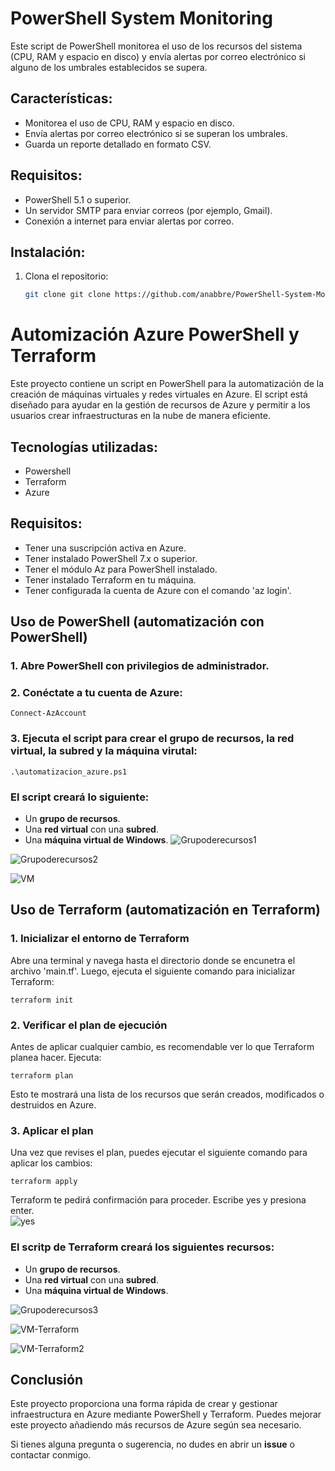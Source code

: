 # PowerShell System Monitoring

Este script de PowerShell monitorea el uso de los recursos del sistema (CPU, RAM y espacio en disco) y envía alertas por correo electrónico si alguno de los umbrales establecidos se supera.

## Características:
- Monitorea el uso de CPU, RAM y espacio en disco.
- Envía alertas por correo electrónico si se superan los umbrales.
- Guarda un reporte detallado en formato CSV.

## Requisitos:
- PowerShell 5.1 o superior.
- Un servidor SMTP para enviar correos (por ejemplo, Gmail).
- Conexión a internet para enviar alertas por correo.

## Instalación:
1. Clona el repositorio:
   ```bash
   git clone git clone https://github.com/anabbre/PowerShell-System-Monitoring.git


# Automización Azure PowerShell y Terraform

Este proyecto contiene un script en PowerShell para la automatización de la creación de máquinas virtuales y redes virtuales en Azure. El script está diseñado para ayudar en la gestión de recursos de Azure y permitir a los usuarios crear infraestructuras en la nube de manera eficiente. 


## Tecnologías utilizadas:  
- Powershell
- Terraform
- Azure
  
  
## Requisitos:

- Tener una suscripción activa en Azure.
- Tener instalado PowerShell 7.x o superior.
- Tener el módulo Az para PowerShell instalado.
- Tener instalado Terraform en tu máquina.
- Tener configurada la cuenta de Azure con el comando 'az login'.
  
  

## Uso de PowerShell (automatización con PowerShell)

### 1. Abre PowerShell con privilegios de administrador.
### 2. Conéctate a tu cuenta de Azure:
```
Connect-AzAccount
```
### 3. Ejecuta el script para crear el grupo de recursos, la red virtual, la subred y la máquina virutal:
```
.\automatizacion_azure.ps1
```

### El script creará lo siguiente:

- Un **grupo de recursos**.
- Una **red virtual** con una **subred**.
- Una **máquina virtual de Windows**.
![Grupoderecursos1](https://github.com/user-attachments/assets/0406c85e-0e7f-4b6c-aade-f9ec8fca5231)

![Grupoderecursos2](https://github.com/user-attachments/assets/72ea5b09-4a62-41c0-af83-ad8a6d69f7fa)

![VM](https://github.com/user-attachments/assets/8cf8aee3-59a6-4b15-876f-9a44319933a9)



  


## Uso de Terraform (automatización en Terraform)  

### 1. Inicializar el entorno de Terraform  
Abre una terminal y navega hasta el directorio donde se encunetra el archivo 'main.tf'. Luego, ejecuta el siguiente comando para inicializar Terraform:  
```
terraform init
```
### 2. Verificar el plan de ejecución  
Antes de aplicar cualquier cambio, es recomendable ver lo que Terraform planea hacer. Ejecuta:  
```
terraform plan
```
Esto te mostrará una lista de los recursos que serán creados, modificados o destruidos en Azure.  
### 3. Aplicar el plan  
Una vez que revises el plan, puedes ejecutar el siguiente comando para aplicar los cambios:  
```
terraform apply
```
Terraform te pedirá confirmación para proceder. Escribe yes y presiona enter.    
![yes](https://github.com/user-attachments/assets/905130d3-7d6b-4d42-ae83-6dec8565bd82)



### El scritp de Terraform creará los siguientes recursos:  

- Un **grupo de recursos**.
- Una **red virtual** con una **subred**.
- Una **máquina virtual de Windows**.

![Grupoderecursos3](https://github.com/user-attachments/assets/e58cc4f5-87eb-44c5-8364-65ad4fa7ee36)



![VM-Terraform](https://github.com/user-attachments/assets/5c834b90-7520-439a-81c3-eb2be1fb6366)  


![VM-Terraform2](https://github.com/user-attachments/assets/138673ec-5e54-42d6-b672-e399621c9898)




## Conclusión
Este proyecto proporciona una forma rápida de crear y gestionar infraestructura en Azure mediante PowerShell y Terraform. Puedes mejorar este proyecto añadiendo más recursos de Azure según sea necesario.

Si tienes alguna pregunta o sugerencia, no dudes en abrir un **issue** o contactar conmigo.

  




